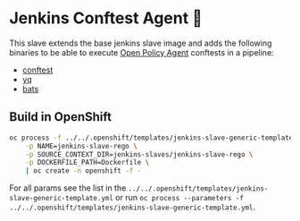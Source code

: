 # Jenkins Conftest Agent 🦇

This slave extends the base jenkins slave image and adds the following binaries to be able to execute [Open Policy Agent](https://openpolicyagent.org) conftests in a pipeline:
 - [conftest](https://conftest.dev/) 
 - [yq](https://pypi.org/project/yq/)
 - [bats](https://github.com/bats-core/bats-core)

## Build in OpenShift
```bash
oc process -f ../../.openshift/templates/jenkins-slave-generic-template.yml \
    -p NAME=jenkins-slave-rego \
    -p SOURCE_CONTEXT_DIR=jenkins-slaves/jenkins-slave-rego \
    -p DOCKERFILE_PATH=Dockerfile \
    | oc create -n openshift -f -
```
For all params see the list in the `../../.openshift/templates/jenkins-slave-generic-template.yml` or run `oc process --parameters -f ../../.openshift/templates/jenkins-slave-generic-template.yml`.
